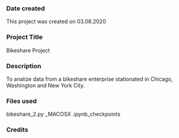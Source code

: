 ### Date created
This project was created on 03.08.2020

### Project Title
Bikeshare Project

### Description
To analize data from a bikeshare enterprise stationated in Chicago, Washington and New York City.

### Files used
bikeshare_2.py
_MACOSX
.ipynb_checkpoints

### Credits


